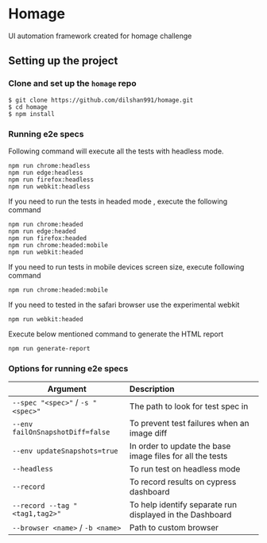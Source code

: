 # Homage

UI automation framework created for homage challenge 

## Setting up the project

### Clone and set up the `homage` repo
```
$ git clone https://github.com/dilshan991/homage.git
$ cd homage
$ npm install
```

### Running e2e specs
Following command will execute all the tests with headless mode.
```
npm run chrome:headless
npm run edge:headless
npm run firefox:headless
npm run webkit:headless
```
If you need to run the tests in headed mode , execute the following command
```
npm run chrome:headed
npm run edge:headed
npm run firefox:headed
npm run chrome:headed:mobile
npm run webkit:headed
```
If you need to run tests in mobile devices screen size, execute following command
```
npm run chrome:headed:mobile
```
If you need to tested in the safari browser use the experimental webkit 
```
npm run webkit:headed
```
Execute below mentioned command to generate the HTML report 
```
npm run generate-report
```
### Options for running e2e specs

| Argument                                  | Description                                               |
| ------------------------------------------|:--------------------------------------------------------- | 
| `--spec "<spec>"` / `-s "<spec>"`         | The path to look for test spec in                         |
| `--env failOnSnapshotDiff=false`          | To prevent test failures when an image diff               |
| `--env updateSnapshots=true`              | In order to update the base image files for all the tests |
| `--headless`                              | To run test on headless mode                              |
| `--record`                                | To record results on cypress dashboard                    |
| `--record --tag "<tag1,tag2>"`            | To help identify separate run displayed in the Dashboard  |
| `--browser <name>` / `-b <name>`          | Path to custom browser                                    |

